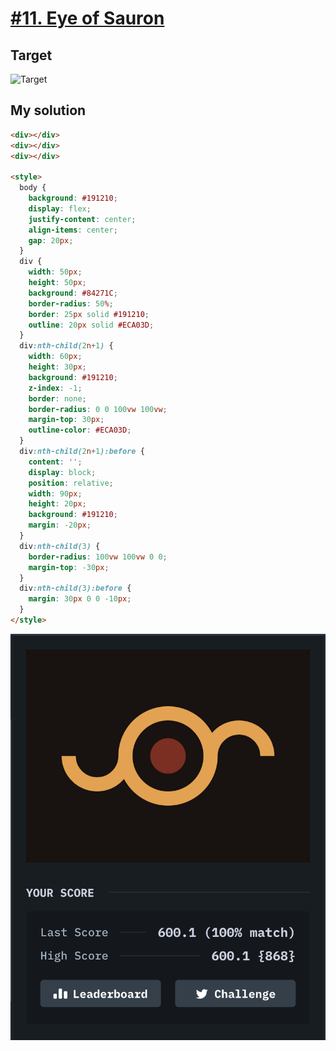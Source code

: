 # [#11. Eye of Sauron](https://cssbattle.dev/play/11)

## Target

![Target](https://cssbattle.dev/targets/11@2x.png)

## My solution

```html
<div></div>
<div></div>
<div></div>

<style>
  body {
    background: #191210;
    display: flex;
    justify-content: center;
    align-items: center;
    gap: 20px;
  }
  div {
    width: 50px;
    height: 50px;
    background: #84271C;
    border-radius: 50%;
    border: 25px solid #191210;
    outline: 20px solid #ECA03D;
  }
  div:nth-child(2n+1) {
    width: 60px;
    height: 30px;
    background: #191210;
    z-index: -1;
    border: none;
    border-radius: 0 0 100vw 100vw;
    margin-top: 30px;
    outline-color: #ECA03D;
  }
  div:nth-child(2n+1):before {
    content: '';
    display: block;
    position: relative;
    width: 90px;
    height: 20px;
    background: #191210;
    margin: -20px;
  }
  div:nth-child(3) {
    border-radius: 100vw 100vw 0 0;
    margin-top: -30px;
  }
  div:nth-child(3):before {
    margin: 30px 0 0 -10px;
  }
</style>
```

![Solution](/images/11-eye-of-sauron.png)
